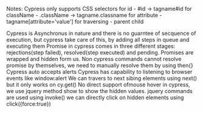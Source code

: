 Notes:
Cypress only supports CSS selectors
for id - #id -> tagname#id
for className - .className -> tagname.classname
for attribute - tagname[attribute='value']
for traversing - parent child

Cypress is Asynchronus in nature and there is no guarntee of secquence of execution, but cypress take care of this, by adding all steps in queue and executing them
Promise in cypress comes in three different stages: rejections(step failed), resolved(step executed) and pending. Promises are wrapped and hidden form us.
Non cypress commands cannot resolve promise by themselves, we need to manually resolve them by using then{}
Cypress auto accepts alerts
Cypress has capability to listening to browser events like window:alert
We can travers to next sibing elements using next() but it only works on cy.get()
No direct support ofmouse hover in cypress, we use jquery method show to show the hidden values. jquery commands are used using invoke()
we can directly click on hidden elements using click({force:true})